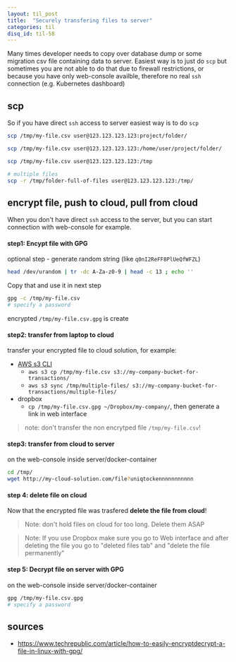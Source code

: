 ```yaml
---
layout: til_post
title:  "Securely transfering files to server"
categories: til
disq_id: til-58
---
```



Many times developer needs to copy over database dump or some migration
csv file containing data to server. Easiest way is to just do `scp` but sometimes
you are not able to do that due to firewall restrictions, or because you
have only web-console availble, therefore  no real `ssh` connection
(e.g. Kubernetes dashboard)

## scp

So if you have direct `ssh` access to server easiest way is to do `scp`

```bash
scp /tmp/my-file.csv user@123.123.123.123:project/folder/

scp /tmp/my-file.csv user@123.123.123.123:/home/user/project/folder/

scp /tmp/my-file.csv user@123.123.123.123:/tmp

# multiple files
scp -r /tmp/folder-full-of-files user@123.123.123.123:/tmp/
```


## encrypt file, push to cloud, pull from cloud

When you don't have direct `ssh` access to the server, but you can start
connection with web-console for example.

#### step1: Encypt file with GPG


optional step - generate random string (like `q0nI2ReFF8PlUeQfWFZL`)

```bash
head /dev/urandom | tr -dc A-Za-z0-9 | head -c 13 ; echo ''
```

Copy that and use it in next step

```bash
gpg -c /tmp/my-file.csv
# specify a password
```

encrypted `/tmp/my-file.csv.gpg` is create

#### step2: transfer from laptop to cloud

transfer your encrypted file to cloud solution, for example:

* [AWS s3 CLI](https://docs.aws.amazon.com/cli/latest/userguide/cli-services-s3-commands.html)
  * `aws s3 cp /tmp/my-file.csv s3://my-company-bucket-for-transactions/`
  * `aws s3 sync /tmp/multiple-files/ s3://my-company-bucket-for-transactions/multiple-files/`
* dropbox
  * `cp /tmp/my-file.csv.gpg ~/Dropbox/my-company/`, then generate a link in web interface

> note: don't transfer the non encrytped file `/tmp/my-file.csv`!


#### step3: transfer from cloud to server

on the web-console inside server/docker-container

```bash
cd /tmp/
wget http://my-cloud-solution.com/file?uniqtockennnnnnnnnnn
```

#### step 4: delete file on cloud

Now that the encrypted file was trasfered **delete the file from cloud**!

> Note: don't hold files on cloud for too long. Delete them ASAP

> Note: If you use Dropbox make sure you go to Web interface and after
> deleting the file you go to "deleted files tab" and "delete the file
> permanently"

#### step 5: Decrypt file on server with GPG


on the web-console inside server/docker-container

```bash
gpg /tmp/my-file.csv.gpg
# specify a password
```





## sources
* https://www.techrepublic.com/article/how-to-easily-encryptdecrypt-a-file-in-linux-with-gpg/
